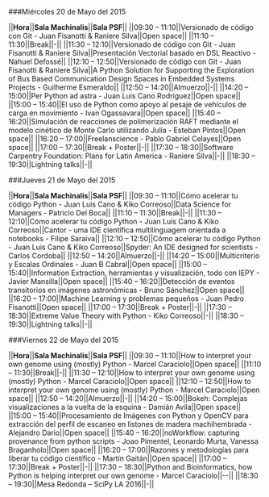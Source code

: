 ###Miércoles 20 de Mayo del 2015

||**Hora**||**Sala Machinalis**||**Sala PSF**||
||09:30 – 11:10||Versionado de código con Git - Juan Fisanotti & Raniere Silva||Open space||
||11:10 – 11:30||Break||-||
||11:30 – 12:10||Versionado de código con Git - Juan Fisanotti & Raniere Silva||Presentación Vectorial basado en DSL Reactivo - Nahuel Defossé||
||12:10 – 12:50||Versionado de código con Git - Juan Fisanotti & Raniere Silva||A Python Solution for Supporting the Exploration of Bus Based Communication Design Spaces in Embedded Systems Projects - Guilherme Esmeraldo||
||12:50 – 14:20||Almuerzo||-||
||14:20 – 15:00||Per Python ad astra - Juan Luis Cano Rodríguez||Open space||
||15:00 – 15:40||El uso de Python como apoyo al pesaje de vehículos de carga en movimiento -  Ivan Ogassavara||Open space||
||15:40 – 16:20||Simulación de reacciones de polimerización RAFT mediante el modelo cinético de Monte Carlo utilizando Julia - Esteban Pintos||Open space||
||16:20 – 17:00||Freelanscience - Pablo Gabriel Celayes||Open space||
||17:00 – 17:30||Break + Poster||-||
||17:30 – 18:30||Software Carpentry Foundation: Plans for Latin America - Raniere Silva||-||
||18:30 – 19:30||Lightning talks||-||


###Jueves 21 de Mayo del 2015

||**Hora**||**Sala Machinalis**||**Sala PSF**||
||09:30 – 11:10||Cómo acelerar tu código Python - Juan Luis Cano & Kiko Correoso||Data Science for Managers - Patricio Del Boca||
||11:10 – 11:30||Break||-||
||11:30 – 12:10||Cómo acelerar tu código Python - Juan Luis Cano & Kiko Correoso||Cantor - uma IDE científica multilinguagem orientada a notebooks - Filipe Saraiva||
||12:10 – 12:50||Cómo acelerar tu código Python - Juan Luis Cano & Kiko Correoso||Spyder: An IDE designed for scientists - Carlos Cordoba||
||12:50 – 14:20||Almuerzo||-||
||14:20 – 15:00||Multicriterio y Escalas Ordinales - Juan B Cabral||Open space||
||15:00 – 15:40||Information Extraction, herramientas y visualización, todo con IEPY - Javier Mansilla||Open space||
||15:40 – 16:20||Detección de eventos transitorios en imágenes astronómicas - Bruno Sánchez||Open space||
||16:20 – 17:00||Machine Learning y problemas pequeños - Juan Pedro Fisanotti||Open space||
||17:00 – 17:30||Break + Poster||-||
||17:30 – 18:30||Extreme Value Theory with Python - Kiko Correoso||-||
||18:30 – 19:30||Lightning talks||-||

###Viernes 22 de Mayo del 2015

||**Hora**||**Sala Machinalis**||**Sala PSF**||
||09:30 – 11:10||How to interpret your own genome using (mostly) Python - Marcel Caraciolo||Open space||
||11:10 – 11:30||Break||-||
||11:30 – 12:10||How to interpret your own genome using (mostly) Python - Marcel Caraciolo||Open space||
||12:10 – 12:50||How to interpret your own genome using (mostly) Python - Marcel Caraciolo||Open space||
||12:50 – 14:20||Almuerzo||-||
||14:20 – 15:00||Bokeh: Complejas visualizaciones a la vuelta de la esquina - Damián Avila||Open space||
||15:00 – 15:40||Procesamiento de Imágenes con Python y OpenCV para extracción del perfil de escaneo en listones de madera machihembrada - Alejandro Dario||Open space||
||15:40 – 16:20||noWorkflow: capturing provenance from python scripts - Joao Pimentel, Leonardo Murta, Vanessa Braganholo||Open space||
||16:20 – 17:00||Razones y metodologías para liberar tu código científico - Martín Gaitán||Open space||
||17:00 – 17:30||Break + Poster||-||
||17:30 – 18:30||Python and Bioinformatics, how Python is helping interpret our own genome - Marcel Caraciolo||--||
||18:30 – 19:30||Mesa Redonda – SciPy LA 2016||-||

